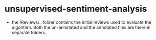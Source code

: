 unsupervised-sentiment-analysis
===============================

- the /Reviews/.. folder contains the initial reviews used to evaluate the algorithm. Both the un-annotated and the annotated files are there in separate folders.